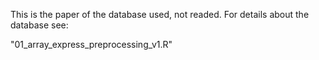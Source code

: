 This is the paper of the database used, not readed. For details about the database see:

 "01_array_express_preprocessing_v1.R"